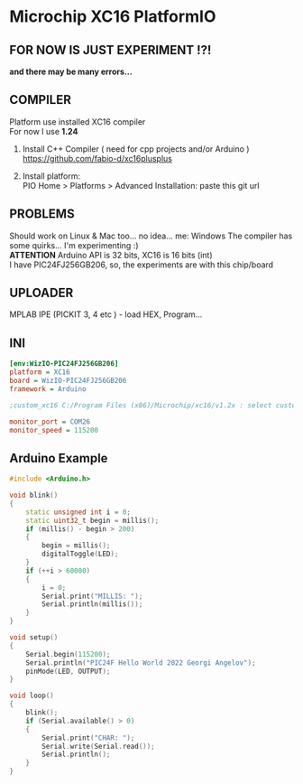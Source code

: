 # Microchip XC16 PlatformIO

## FOR NOW IS JUST EXPERIMENT !?! <br> 
**and there may be many errors...**


## COMPILER<br>
Platform use installed XC16 compiler<br>
For now I use **1.24**

1. Install C++ Compiler ( need for cpp projects and/or Arduino )<br>
https://github.com/fabio-d/xc16plusplus

2. Install platform:<br>
PIO Home > Platforms > Advanced Installation: paste this git url

## PROBLEMS<br>
Should work on Linux & Mac too... no idea...  me: Windows
The compiler has some quirks... I'm experimenting :)<br>
**ATTENTION** Arduino API is 32 bits, XC16 is 16 bits (int)<br>
I have PIC24FJ256GB206, so, the experiments are with this chip/board<br>

## UPLOADER<br>
MPLAB IPE (PICKIT 3, 4 etc ) - load HEX, Program...

## INI
```ini
[env:WizIO-PIC24FJ256GB206]
platform = XC16
board = WizIO-PIC24FJ256GB206
framework = Arduino

;custom_xc16 C:/Program Files (x86)/Microchip/xc16/v1.2x : select custom version

monitor_port = COM26
monitor_speed = 115200
```

## Arduino Example
```cpp
#include <Arduino.h>

void blink()
{
    static unsigned int i = 0;
    static uint32_t begin = millis();
    if (millis() - begin > 200)
    {
        begin = millis();
        digitalToggle(LED);
    }
    if (++i > 60000)
    {
        i = 0;
        Serial.print("MILLIS: ");
        Serial.println(millis());
    }
}

void setup()
{
    Serial.begin(115200);
    Serial.println("PIC24F Hello World 2022 Georgi Angelov");
    pinMode(LED, OUTPUT);
}

void loop()
{
    blink();
    if (Serial.available() > 0)
    {
        Serial.print("CHAR: ");
        Serial.write(Serial.read());
        Serial.println();
    }
}
```
